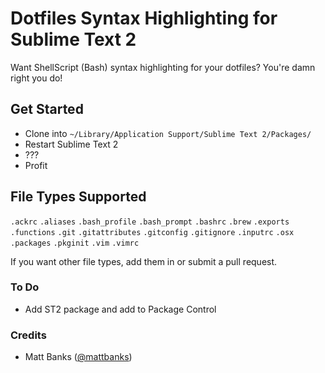 # Dotfiles Syntax Highlighting for Sublime Text 2

Want ShellScript (Bash) syntax highlighting for your dotfiles? You're damn right you do!

## Get Started

- Clone into `~/Library/Application Support/Sublime Text 2/Packages/`
- Restart Sublime Text 2
- ???
- Profit

## File Types Supported

`.ackrc`
`.aliases`
`.bash_profile`
`.bash_prompt`
`.bashrc`
`.brew`
`.exports`
`.functions`
`.git`
`.gitattributes`
`.gitconfig`
`.gitignore`
`.inputrc`
`.osx`
`.packages`
`.pkginit`
`.vim`
`.vimrc`

If you want other file types, add them in or submit a pull request.


### To Do

- Add ST2 package and add to Package Control

### Credits

- Matt Banks ([@mattbanks](http://twitter.com/mattbanks))